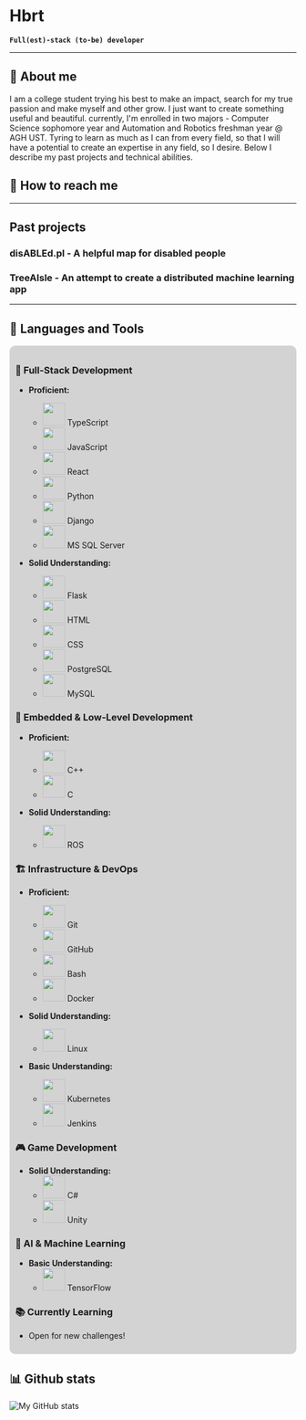 # Hbrt

**`Full(est)-stack (to-be) developer`**

---

## 👤 About me

I am a college student trying his best to make an impact, search for my true passion and make myself and other grow. I just want to create something useful and beautiful. currently, I'm enrolled in two majors - Computer Science sophomore year and Automation and Robotics freshman year @ AGH UST. Tyring to learn as much as I can from every field, so that I will have a potential to create an expertise in any field, so I desire. Below I describe my past projects and technical abilities.

## 📧 How to reach me

--- 

## Past projects

### disABLEd.pl - A helpful map for disabled people

### TreeAIsle - An attempt to create a distributed machine learning app

<!-- ### OpenAGH 

### Participation in Duckietown project
-->
---
## 🧰 Languages and Tools

<div style="background-color: #D3D3D3; padding: 10px; border-radius: 10px;">

### 📌 Full-Stack Development

- **Proficient:**
  - <img src="https://cdn.jsdelivr.net/gh/devicons/devicon/icons/typescript/typescript-plain.svg" width="40px"/> TypeScript
  - <img src="https://cdn.jsdelivr.net/gh/devicons/devicon/icons/javascript/javascript-plain.svg" width="40px"/> JavaScript
  - <img src="https://cdn.jsdelivr.net/gh/devicons/devicon/icons/react/react-original.svg" width="40px"/> React
  - <img src="https://cdn.jsdelivr.net/gh/devicons/devicon/icons/python/python-plain.svg" width="40px"/> Python
  - <img src="https://cdn.jsdelivr.net/gh/devicons/devicon/icons/django/django-plain.svg" width="40px"/> Django
  - <img src="https://cdn.jsdelivr.net/gh/devicons/devicon/icons/microsoftsqlserver/microsoftsqlserver-plain.svg" width="40px"/> MS SQL Server

- **Solid Understanding:**
  - <img src="https://cdn.jsdelivr.net/gh/devicons/devicon/icons/flask/flask-original.svg" width="40px"/> Flask
  - <img src="https://cdn.jsdelivr.net/gh/devicons/devicon/icons/html5/html5-plain.svg" width="40px"/> HTML
  - <img src="https://cdn.jsdelivr.net/gh/devicons/devicon/icons/css3/css3-plain.svg" width="40px"/> CSS
  - <img src="https://cdn.jsdelivr.net/gh/devicons/devicon/icons/postgresql/postgresql-original.svg" width="40px"/> PostgreSQL
  - <img src="https://cdn.jsdelivr.net/gh/devicons/devicon/icons/mysql/mysql-original.svg" width="40px"/> MySQL

### 🔧 Embedded & Low-Level Development

- **Proficient:**
  - <img src="https://cdn.jsdelivr.net/gh/devicons/devicon/icons/cplusplus/cplusplus-line.svg" width="40px"/> C++
  - <img src="https://cdn.jsdelivr.net/gh/devicons/devicon/icons/c/c-original.svg" width="40px"/> C

- **Solid Understanding:**
  - <img src="https://cdn.jsdelivr.net/gh/devicons/devicon/icons/ros/ros-original.svg" width="40px"/> ROS

### 🏗️ Infrastructure & DevOps

- **Proficient:**
  - <img src="https://cdn.jsdelivr.net/gh/devicons/devicon/icons/git/git-original.svg" width="40px"/> Git
  - <img src="https://cdn.jsdelivr.net/gh/devicons/devicon/icons/github/github-original.svg" width="40px"/> GitHub
  - <img src="https://cdn.jsdelivr.net/gh/devicons/devicon/icons/bash/bash-original.svg" width="40px"/> Bash
  - <img src="https://cdn.jsdelivr.net/gh/devicons/devicon/icons/docker/docker-original.svg" width="40px"/> Docker

- **Solid Understanding:**
  - <img src="https://cdn.jsdelivr.net/gh/devicons/devicon/icons/linux/linux-original.svg" width="40px"/> Linux

- **Basic Understanding:**
  - <img src="https://cdn.jsdelivr.net/gh/devicons/devicon/icons/kubernetes/kubernetes-original.svg" width="40px"/> Kubernetes
  - <img src="https://cdn.jsdelivr.net/gh/devicons/devicon/icons/jenkins/jenkins-original.svg" width="40px"/> Jenkins

### 🎮 Game Development

- **Solid Understanding:**
  - <img src="https://cdn.jsdelivr.net/gh/devicons/devicon/icons/csharp/csharp-original.svg" width="40px"/> C#
  - <img src="https://cdn.jsdelivr.net/gh/devicons/devicon/icons/unity/unity-original.svg" width="40px"/> Unity

### 🧠 AI & Machine Learning

- **Basic Understanding:**
  - <img src="https://cdn.jsdelivr.net/gh/devicons/devicon/icons/tensorflow/tensorflow-original.svg" width="40px"/> TensorFlow

### 📚 Currently Learning

- Open for new challenges!

</div>

## 📊 Github stats
![My GitHub stats](https://github-readme-stats.vercel.app/api?username=Hbrtjm&show_icons=true&theme=gruvbox)
<!--
## ❓ FAQ

##  Other details 

### Currently reading
-->
